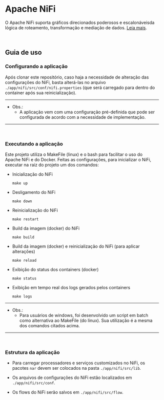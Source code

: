 # Apache NiFi

O Apache NiFi suporta gráficos direcionados poderosos e escalonáveis ​​da lógica de roteamento, transformação e mediação de dados. [Leia mais](https://nifi.apache.org/).

<br>

## Guia de uso

### Configurando a aplicação

Após clonar este repositório, caso haja a necessidade de alteração das configurações do NiFi, basta alterá-las no arquivo `./app/nifi/src/conf/nifi.properties` (que será carregado para dentro do container após sua reinicialização).

---
* Obs.: 
    - A aplicação vem com uma configuração pré-definida que pode ser configurada de acordo com a necessidade de implementação.
---

<br>

### Executando a aplicação

Este projeto utiliza o MakeFile (linux) e o bash para facilitar o uso do Apache NiFi e do Docker. Feitas as configurações, para inicializar o NiFi, executar na raiz do projeto um dos comandos:

- Inicialização do NiFi
    ```
    make up
    ```

- Desligamento do NiFi
    ```
    make down
    ```

- Reinicialização do NiFi
    ```
    make restart
    ```

- Build da imagem (docker) do NiFi
    ```
    make build
    ```

- Build da imagem (docker) e reinicialização do NiFi (para aplicar alterações)
    ```
    make reload
    ```

- Exibição do status dos containers (docker)
    ```
    make status
    ```

- Exibição em tempo real dos logs gerados pelos containers
    ```
    make logs
    ```

---
* Obs.: 
    - Para usuários de windows, foi desenvolvido um script em batch como alternativa ao MakeFile (do linux). Sua utilização é a mesma dos comandos citados acima.
---

<br>

### Estrutura da aplicação

- Para carregar processadores e serviços customizados no NiFi, os pacotes `nar` devem ser colocados na pasta `./app/nifi/src/lib`.

- Os arquivos de configurações do NiFi estão localizados em `./app/nifi/src/conf`.

- Os flows do NiFi serão salvos em `./app/nifi/src/flow`.